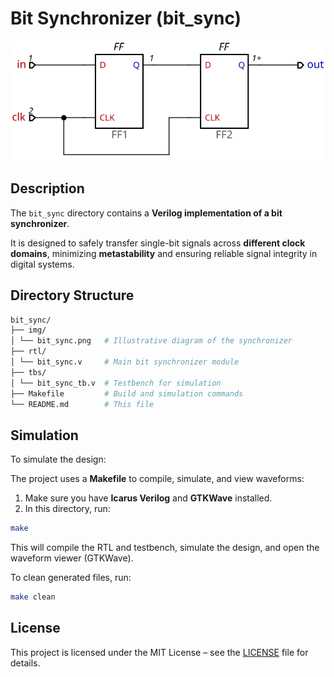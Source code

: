# Bit Synchronizer (bit_sync)

<p align="center">
  <img src="img/bit_sync.png" alt="Bit Synchronizer">
</p>

## Description

The `bit_sync` directory contains a **Verilog implementation of a bit synchronizer**.

It is designed to safely transfer single-bit signals across **different clock domains**, minimizing **metastability** and ensuring reliable signal integrity in digital systems.

## Directory Structure

```bash
bit_sync/
├── img/
│ └── bit_sync.png   # Illustrative diagram of the synchronizer
├── rtl/
│ └── bit_sync.v     # Main bit synchronizer module
├── tbs/
│ └── bit_sync_tb.v  # Testbench for simulation
├── Makefile         # Build and simulation commands
└── README.md        # This file
```

## Simulation

To simulate the design:

The project uses a **Makefile** to compile, simulate, and view waveforms:

1. Make sure you have **Icarus Verilog** and **GTKWave** installed.  
2. In this directory, run:

```bash
make
```

This will compile the RTL and testbench, simulate the design, and open the waveform viewer (GTKWave).

To clean generated files, run:

```bash
make clean
```

## License

This project is licensed under the MIT License – see the [LICENSE](LICENSE) file for details.
